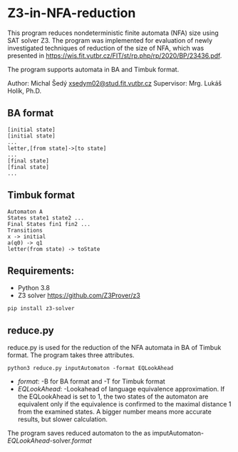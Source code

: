 # Z3-in-NFA-reduction

This program reduces nondeterministic finite automata (NFA) size using SAT solver Z3. The program was implemented for evaluation of newly investigated techniques of reduction of the size of NFA, which was presented in https://wis.fit.vutbr.cz/FIT/st/rp.php/rp/2020/BP/23436.pdf. 

The program supports automata in BA and Timbuk format.

Author: Michal Šedý <xsedym02@stud.fit.vutbr.cz>
Supervisor: Mrg. Lukáš Holík, Ph.D.

## BA format
```
[initial state]
[initial state]
...
letter,[from state]->[to state]
...
[final state]
[final state]
...
```

## Timbuk format
```
Automaton A
States state1 state2 ...
Final States fin1 fin2 ...
Transitions
x -> initial
a(q0) -> q1
letter(from state) -> toState
```

## Requirements:
- Python 3.8
- Z3 solver https://github.com/Z3Prover/z3

`pip install z3-solver`

## reduce.py
reduce.py is used for the reduction of the NFA automata in BA of Timbuk format. The program takes three attributes.

`python3 reduce.py inputAutomaton -format EQLookAhead`
- _format_: -B for BA format and -T for Timbuk format
- _EQLookAhead_: -Lookahead of language equivalence approximation. If the EQLookAhead is set to 1, the two states of the automaton are equivalent only if the equivalence is confirmed to the maximal distance 1 from the examined states. A bigger number means more accurate results, but slower calculation.

The program saves reduced automaton to the as imputAutomaton-_EQLookAhead_-solver._format_
